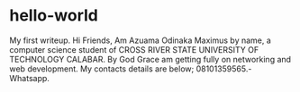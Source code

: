 # hello-world
My first writeup.
Hi Friends,
Am Azuama Odinaka Maximus by name, a computer science student of CROSS RIVER STATE UNIVERSITY OF TECHNOLOGY CALABAR.
By God Grace am getting fully on networking and web development.
My contacts details are below;
08101359565.- Whatsapp.
